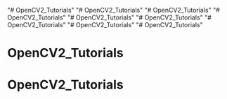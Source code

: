 "# OpenCV2_Tutorials" 
"# OpenCV2_Tutorials" 
"# OpenCV2_Tutorials" 
"# OpenCV2_Tutorials" 
"# OpenCV2_Tutorials" 
"# OpenCV2_Tutorials" 
"# OpenCV2_Tutorials" 
"# OpenCV2_Tutorials" 
"# OpenCV2_Tutorials" 
# OpenCV2_Tutorials
# OpenCV2_Tutorials
